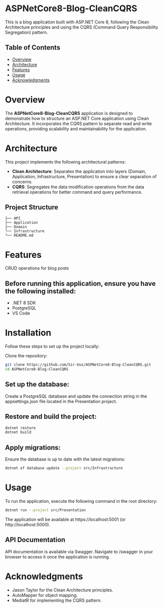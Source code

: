 # ASPNetCore8-Blog-CleanCQRS

This is a blog application built with ASP.NET Core 8, following the Clean Architecture principles and using the CQRS (Command Query Responsibility Segregation) pattern.

## Table of Contents

- [Overview](#overview)
- [Architecture](#architecture)
- [Features](#features)
- [Usage](#usage)
- [Acknowledgments](#acknowledgments)

# Overview

The **ASPNetCore8-Blog-CleanCQRS** application is designed to demonstrate how to structure an ASP.NET Core application using Clean Architecture. It incorporates the CQRS pattern to separate read and write operations, providing scalability and maintainability for the application.

# Architecture

This project implements the following architectural patterns:

- **Clean Architecture**: Separates the application into layers (Domain, Application, Infrastructure, Presentation) to ensure a clear separation of concerns.
- **CQRS**: Segregates the data modification operations from the data retrieval operations for better command and query performance.

## Project Structure

```plaintext
├── API
├── Application
├── Domain
└── Infrastructure
└── README.md
```

# Features
CRUD operations for blog posts

## Before running this application, ensure you have the following installed:
- .NET 8 SDK
- PostgreSQL
- VS Code

# Installation
Follow these steps to set up the project locally:

Clone the repository:

```bash
git clone https://github.com/Sir-Uus/ASPNetCore8-Blog-CleanCQRS.git
cd ASPNetCore8-Blog-CleanCQRS
```

## Set up the database:

Create a PostgreSQL database and update the connection string in the appsettings.json file located in the Presentation project.

## Restore and build the project:

```bash
dotnet restore
dotnet build
```

## Apply migrations:

Ensure the database is up to date with the latest migrations:

```bash
dotnet ef database update --project src/Infrastructure
```

# Usage
To run the application, execute the following command in the root directory:

```bash
dotnet run --project src/Presentation
```
The application will be available at https://localhost:5001 (or http://localhost:5000).

## API Documentation
API documentation is available via Swagger. Navigate to /swagger in your browser to access it once the application is running.

# Acknowledgments
- Jason Taylor for the Clean Architecture principles.
- AutoMapper for object mapping.
- MediatR for implementing the CQRS pattern.
